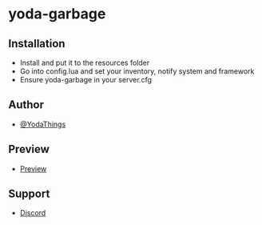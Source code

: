 # yoda-garbage
 
## Installation

- Install and put it to the resources folder
- Go into config.lua and set your inventory, notify system and framework
- Ensure yoda-garbage in your server.cfg

## Author 

- [@YodaThings](https://github.com/DiogoGramunha)

## Preview 

- [Preview](https://www.youtube.com/watch?v=l333vv28j5Y)

## Support

- [Discord](https://discord.gg/UN2f8Gx4Dj)
